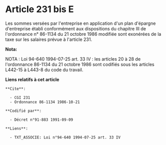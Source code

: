 # Article 231 bis E

Les sommes versées par l'entreprise en application d'un plan d'épargne d'entreprise établi conformément aux dispositions du
chapitre III de l'ordonnance n° 86-1134 du 21 octobre 1986 modifiée sont exonérées de la taxe sur les salaires prévue à
l'article 231.

**Nota:**

NOTA : Loi 94-640 1994-07-25 art. 33 IV : les articles 20 à 28 de l'ordonnance 86-1134 du 21 octobre 1986 sont codifiés sous
les articles L442-15 à L443-8 du code du travail.

**Liens relatifs à cet article**

	**Cite**:

	  - CGI 231
	  - Ordonnance 86-1134 1986-10-21

	**Codifié par**:

	  - Décret n°91-883 1991-09-09

	**Liens**:

	  - TXT_ASSOCIE: Loi n°94-640 1994-07-25 art. 33 IV
